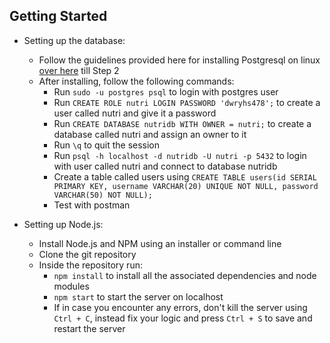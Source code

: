 ## Getting Started

- Setting up the database:
  - Follow the guidelines provided here for installing Postgresql on linux [over here](https://www.postgresqltutorial.com/postgresql-getting-started/install-postgresql-linux/) till Step 2
  - After installing, follow the following commands:
    - Run `sudo -u postgres psql` to login with postgres user
    - Run `CREATE ROLE nutri LOGIN PASSWORD 'dwryhs478';` to create a user called nutri and give it a password
    - Run `CREATE DATABASE nutridb WITH OWNER = nutri;` to create a database called nutri and assign an owner to it
    - Run `\q` to quit the session
    - Run `psql -h localhost -d nutridb -U nutri -p 5432` to login with user called nutri and connect to database nutridb
    - Create a table called users using `CREATE TABLE users(id SERIAL PRIMARY KEY, username VARCHAR(20) UNIQUE NOT NULL, password VARCHAR(50) NOT NULL);`
    - Test with postman
    
- Setting up Node.js:
  - Install Node.js and NPM using an installer or command line
  - Clone the git repository
  - Inside the repository run:
    - `npm install` to install all the associated dependencies and node modules
    - `npm start` to start the server on localhost
    - If in case you encounter any errors, don't kill the server using `Ctrl + C`, instead fix your logic and press `Ctrl + S` to save and restart the server

